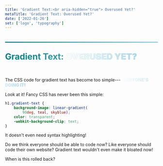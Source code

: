 ```yaml
---
title: 'Gradient Text:<br aria-hidden="true"> Overused Yet?'
metaTitle: 'Gradient Text: Overused Yet?'
date: ['2022-01-26']
set: ['logo', 'typography']
---
```


# Gradient Text: **Overused Yet?**

The CSS code for gradient text has become too simple---**everyone's doing it!**

Look at it! Fancy CSS has never been this simple:


```css
h1.gradient-text {
	background-image: linear-gradient(
		90deg, teal, skyblue);
	color: transparent;
	-webkit-background-clip: text;
}
```

It doesn't even need syntax highlighting!

Do we think everyone should be able to code now? Like everyone should code their own website? Gradient text wouldn't even make it bloated now!

When is this rolled back?

<style>
	h1 {
		/* Gradient text. This is a problem: */
		background-image: linear-gradient(
			90deg, teal, skyblue);
		color: transparent;
		background-clip: text;
	}

	h1 {
		--h1-min-font-size: 2em;

		padding: calc(2 * var(--spacer, 1rem)) 0;
		position: relative;
		text-align: start;
	}

	h1::before {
		content: '';
		display: block;
		position: absolute;
		top: 0; left: 0; right: 0;
		height: .1em;
		background-image: linear-gradient(
			90deg,
			teal,
			skyblue
		);
	}

	@media (min-width: 900px) {
		h1 {
			--h1-min-font-size: 3em;
		}
	}

	@media (min-width: 1500px) {
		h1 {
			font-size: 4em;
			--h1-added-lead: 0;
			--h1-min-font-size: 4em;
		}
	}

	strong {
		text-transform: uppercase;
	}

	:not(h1) strong {
		font-weight: 800; font-weight: 900;
		background-image: linear-gradient(
			90deg, white, lightblue);
		color: transparent;
		-webkit-background-clip: text;
	}

	:global(:root) {
		--base-width: 55rem;
	}
</style>
